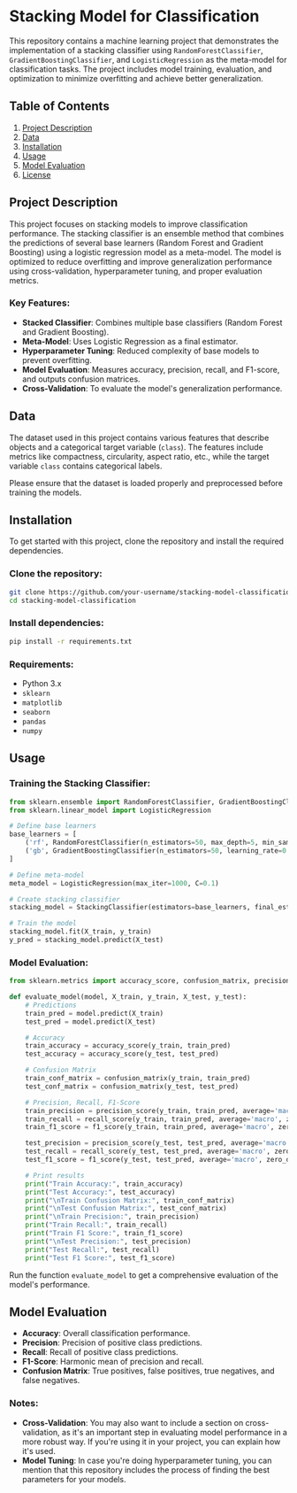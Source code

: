 # Stacking Model for Classification

This repository contains a machine learning project that demonstrates the implementation of a stacking classifier using `RandomForestClassifier`, `GradientBoostingClassifier`, and `LogisticRegression` as the meta-model for classification tasks. The project includes model training, evaluation, and optimization to minimize overfitting and achieve better generalization.

## Table of Contents

1. [Project Description](#project-description)
2. [Data](#data)
3. [Installation](#installation)
4. [Usage](#usage)
5. [Model Evaluation](#model-evaluation)
6. [License](#license)

## Project Description

This project focuses on stacking models to improve classification performance. The stacking classifier is an ensemble method that combines the predictions of several base learners (Random Forest and Gradient Boosting) using a logistic regression model as a meta-model. The model is optimized to reduce overfitting and improve generalization performance using cross-validation, hyperparameter tuning, and proper evaluation metrics.

### Key Features:

- **Stacked Classifier**: Combines multiple base classifiers (Random Forest and Gradient Boosting).
- **Meta-Model**: Uses Logistic Regression as a final estimator.
- **Hyperparameter Tuning**: Reduced complexity of base models to prevent overfitting.
- **Model Evaluation**: Measures accuracy, precision, recall, and F1-score, and outputs confusion matrices.
- **Cross-Validation**: To evaluate the model's generalization performance.

## Data

The dataset used in this project contains various features that describe objects and a categorical target variable (`class`). The features include metrics like compactness, circularity, aspect ratio, etc., while the target variable `class` contains categorical labels.

Please ensure that the dataset is loaded properly and preprocessed before training the models.

## Installation

To get started with this project, clone the repository and install the required dependencies.

### Clone the repository:
```bash
git clone https://github.com/your-username/stacking-model-classification.git
cd stacking-model-classification
```

### Install dependencies:
```bash
pip install -r requirements.txt
```

### Requirements:
- Python 3.x
- `sklearn`
- `matplotlib`
- `seaborn`
- `pandas`
- `numpy`

## Usage

### Training the Stacking Classifier:
```python
from sklearn.ensemble import RandomForestClassifier, GradientBoostingClassifier, StackingClassifier
from sklearn.linear_model import LogisticRegression

# Define base learners
base_learners = [
    ('rf', RandomForestClassifier(n_estimators=50, max_depth=5, min_samples_split=10, random_state=42)),
    ('gb', GradientBoostingClassifier(n_estimators=50, learning_rate=0.05, random_state=42))
]

# Define meta-model
meta_model = LogisticRegression(max_iter=1000, C=0.1)

# Create stacking classifier
stacking_model = StackingClassifier(estimators=base_learners, final_estimator=meta_model)

# Train the model
stacking_model.fit(X_train, y_train)
y_pred = stacking_model.predict(X_test)
```

### Model Evaluation:
```python
from sklearn.metrics import accuracy_score, confusion_matrix, precision_score, recall_score, f1_score

def evaluate_model(model, X_train, y_train, X_test, y_test):
    # Predictions
    train_pred = model.predict(X_train)
    test_pred = model.predict(X_test)

    # Accuracy
    train_accuracy = accuracy_score(y_train, train_pred)
    test_accuracy = accuracy_score(y_test, test_pred)

    # Confusion Matrix
    train_conf_matrix = confusion_matrix(y_train, train_pred)
    test_conf_matrix = confusion_matrix(y_test, test_pred)

    # Precision, Recall, F1-Score
    train_precision = precision_score(y_train, train_pred, average='macro', zero_division=1)
    train_recall = recall_score(y_train, train_pred, average='macro', zero_division=1)
    train_f1_score = f1_score(y_train, train_pred, average='macro', zero_division=1)

    test_precision = precision_score(y_test, test_pred, average='macro', zero_division=1)
    test_recall = recall_score(y_test, test_pred, average='macro', zero_division=1)
    test_f1_score = f1_score(y_test, test_pred, average='macro', zero_division=1)

    # Print results
    print("Train Accuracy:", train_accuracy)
    print("Test Accuracy:", test_accuracy)
    print("\nTrain Confusion Matrix:", train_conf_matrix)
    print("\nTest Confusion Matrix:", test_conf_matrix)
    print("\nTrain Precision:", train_precision)
    print("Train Recall:", train_recall)
    print("Train F1 Score:", train_f1_score)
    print("\nTest Precision:", test_precision)
    print("Test Recall:", test_recall)
    print("Test F1 Score:", test_f1_score)
```

Run the function `evaluate_model` to get a comprehensive evaluation of the model's performance.

## Model Evaluation

- **Accuracy**: Overall classification performance.
- **Precision**: Precision of positive class predictions.
- **Recall**: Recall of positive class predictions.
- **F1-Score**: Harmonic mean of precision and recall.
- **Confusion Matrix**: True positives, false positives, true negatives, and false negatives.


### Notes:

- **Cross-Validation**: You may also want to include a section on cross-validation, as it's an important step in evaluating model performance in a more robust way. If you're using it in your project, you can explain how it's used.
- **Model Tuning**: In case you're doing hyperparameter tuning, you can mention that this repository includes the process of finding the best parameters for your models.
